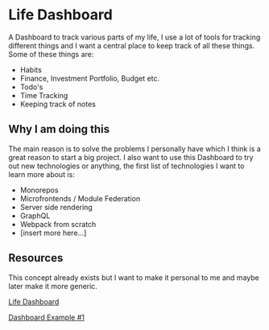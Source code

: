 # Life Dashboard

A Dashboard to track various parts of my life, I use a lot of tools for tracking different things and I want a central place to keep track of all these things. Some of these things are:

- Habits
- Finance, Investment Portfolio, Budget etc.
- Todo's
- Time Tracking
- Keeping track of notes

## Why I am doing this

The main reason is to solve the problems I personally have which I think is a great reason to start a big project. I also want to use this Dashboard to try out new technologies or anything, the first list of technologies I want to learn more about is:

- Monorepos
- Microfrontends / Module Federation
- Server side rendering
- GraphQL
- Webpack from scratch
- [insert more here...]

## Resources

This concept already exists but I want to make it personal to me and maybe later make it more generic.

[Life Dashboard](https://github.com/Reportr/dashboard)

[Dashboard Example #1](https://bootsnipp.com/snippets/rlqEd)
